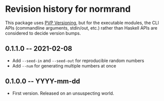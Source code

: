 # Revision history for normrand

This package uses [PVP Versioning][1], but for the executable modules, the CLI APIs (commandline
arguments, stdin/out, etc.) rather than Haskell APIs are considered to decide version bumps.

## 0.1.1.0 -- 2021-02-08

* Add `--seed-in` and `--seed-out` for reproducible random numbers
* Add `--num` for generating multiple numbers at once

## 0.1.0.0 -- YYYY-mm-dd

* First version. Released on an unsuspecting world.

[1]: https://pvp.haskell.org
